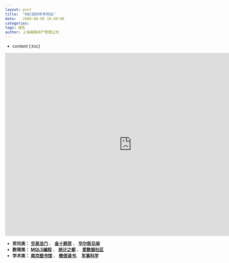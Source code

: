 ```yaml
---
layout: post
title:  "KBC投研参考网站"
date:   2088-08-08 10:40:00
categories: 
tags: 鉴乳
author: 上海袭胸资产管理公司
---
```


* content
{:toc}
<iframe frameborder="0" width="825" height="600" scrolling="yes" src="https://www.jin10.com/example/jin10.com.html?fontSize=14px&theme=white"></iframe>

* **资讯类：** **[交易法门](https://www.jiaoyifamen.com/)** 、 **[金十期货](http://qihuo.jin10.com/)** 、 **[华尔街见闻](https://wallstreetcn.com/)**
* **数理类：** **[MQL5编程](https://www.mql5.com/zh/articles/mt5)** 、 **[统计之都](https://cosx.org/)** 、 **[爱数据社区](http://www.itongji.cn/)**
* **学术类：** **[南京图书馆](http://www.jslib.org.cn/)** 、 **[微信读书](https://weread.qq.com/)**、 **[军事科学](https://h5login.qqchess.qq.com/)**
